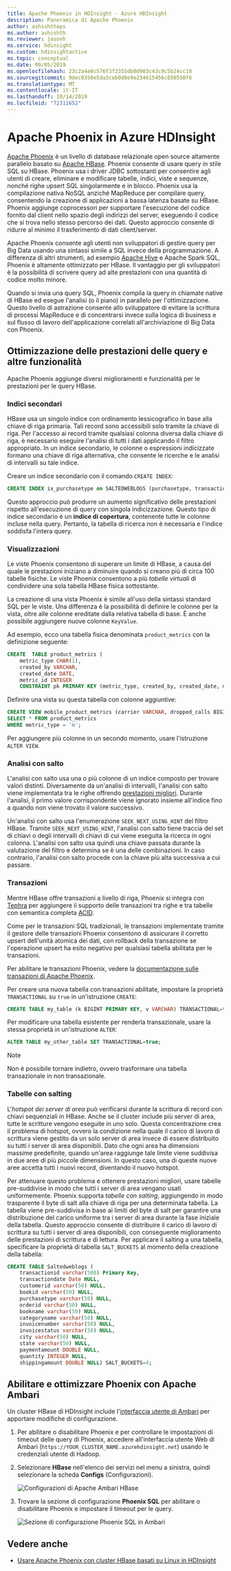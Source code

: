 ```yaml
---
title: Apache Phoenix in HDInsight - Azure HDInsight
description: Panoramica di Apache Phoenix
author: ashishthaps
ms.author: ashishth
ms.reviewer: jasonh
ms.service: hdinsight
ms.custom: hdinsightactive
ms.topic: conceptual
ms.date: 09/05/2019
ms.openlocfilehash: 23c2a4e8c576f3f2355db0d903c43c9c5b24cc18
ms.sourcegitcommit: 9dec0358e5da3ceb0d0e9e234615456c850550f6
ms.translationtype: MT
ms.contentlocale: it-IT
ms.lasthandoff: 10/14/2019
ms.locfileid: "72311652"
---
```

# <a name="apache-phoenix-in-azure-hdinsight"></a>Apache Phoenix in Azure HDInsight

[Apache Phoenix](https://phoenix.apache.org/) è un livello di database relazionale open source altamente parallelo basato su [Apache HBase](hbase/apache-hbase-overview.md). Phoenix consente di usare query in stile SQL su HBase. Phoenix usa i driver JDBC sottostanti per consentire agli utenti di creare, eliminare e modificare tabelle, indici, viste e sequenze, nonché righe upsert SQL singolarmente e in blocco. Phoenix usa la compilazione nativa NoSQL anziché MapReduce per compilare query, consentendo la creazione di applicazioni a bassa latenza basate su HBase. Phoenix aggiunge coprocessori per supportare l'esecuzione del codice fornito dal client nello spazio degli indirizzi del server, eseguendo il codice che si trova nello stesso percorso dei dati. Questo approccio consente di ridurre al minimo il trasferimento di dati client/server.

Apache Phoenix consente agli utenti non sviluppatori di gestire query per Big Data usando una sintassi simile a SQL invece della programmazione. A differenza di altri strumenti, ad esempio [Apache Hive](hadoop/hdinsight-use-hive.md) e Apache Spark SQL, Phoenix è altamente ottimizzato per HBase. Il vantaggio per gli sviluppatori è la possibilità di scrivere query ad alte prestazioni con una quantità di codice molto minore.
<!-- [Spark SQL](spark/apache-spark-sql-with-hdinsight.md)  -->

Quando si invia una query SQL, Phoenix compila la query in chiamate native di HBase ed esegue l'analisi (o il piano) in parallelo per l'ottimizzazione. Questo livello di astrazione consente allo sviluppatore di evitare la scrittura di processi MapReduce e di concentrarsi invece sulla logica di business e sul flusso di lavoro dell'applicazione correlati all'archiviazione di Big Data con Phoenix.

## <a name="query-performance-optimization-and-other-features"></a>Ottimizzazione delle prestazioni delle query e altre funzionalità

Apache Phoenix aggiunge diversi miglioramenti e funzionalità per le prestazioni per le query HBase.

### <a name="secondary-indexes"></a>Indici secondari

HBase usa un singolo indice con ordinamento lessicografico in base alla chiave di riga primaria. Tali record sono accessibili solo tramite la chiave di riga. Per l'accesso ai record tramite qualsiasi colonna diversa dalla chiave di riga, è necessario eseguire l'analisi di tutti i dati applicando il filtro appropriato. In un indice secondario, le colonne o espressioni indicizzate formano una chiave di riga alternativa, che consente le ricerche e le analisi di intervalli su tale indice.

Creare un indice secondario con il comando `CREATE INDEX`:

```sql
CREATE INDEX ix_purchasetype on SALTEDWEBLOGS (purchasetype, transactiondate) INCLUDE (bookname, quantity);
```

Questo approccio può produrre un aumento significativo delle prestazioni rispetto all'esecuzione di query con singola indicizzazione. Questo tipo di indice secondario è un **indice di copertura**, contenente tutte le colonne incluse nella query. Pertanto, la tabella di ricerca non è necessaria e l'indice soddisfa l'intera query.

### <a name="views"></a>Visualizzazioni

Le viste Phoenix consentono di superare un limite di HBase, a causa del quale le prestazioni iniziano a diminuire quando si creano più di circa 100 tabelle fisiche. Le viste Phoenix consentono a più *tabelle virtuali* di condividere una sola tabella HBase fisica sottostante.

La creazione di una vista Phoenix è simile all'uso della sintassi standard SQL per le viste. Una differenza è la possibilità di definire le colonne per la vista, oltre alle colonne ereditate dalla relativa tabella di base. È anche possibile aggiungere nuove colonne `KeyValue`.

Ad esempio, ecco una tabella fisica denominata `product_metrics` con la definizione seguente:

```sql
CREATE  TABLE product_metrics (
    metric_type CHAR(1),
    created_by VARCHAR, 
    created_date DATE, 
    metric_id INTEGER
    CONSTRAINT pk PRIMARY KEY (metric_type, created_by, created_date, metric_id));
```

Definire una vista su questa tabella con colonne aggiuntive:

```sql
CREATE VIEW mobile_product_metrics (carrier VARCHAR, dropped_calls BIGINT) AS
SELECT * FROM product_metrics
WHERE metric_type = 'm';
```

Per aggiungere più colonne in un secondo momento, usare l'istruzione `ALTER VIEW`.

### <a name="skip-scan"></a>Analisi con salto

L'analisi con salto usa una o più colonne di un indice composto per trovare valori distinti. Diversamente da un'analisi di intervalli, l'analisi con salto viene implementata tra le righe offrendo [prestazioni migliori](https://phoenix.apache.org/performance.html#Skip-Scan). Durante l'analisi, il primo valore corrispondente viene ignorato insieme all'indice fino a quando non viene trovato il valore successivo.

Un'analisi con salto usa l'enumerazione `SEEK_NEXT_USING_HINT` del filtro HBase. Tramite `SEEK_NEXT_USING_HINT`, l'analisi con salto tiene traccia del set di chiavi o degli intervalli di chiavi di cui viene eseguita la ricerca in ogni colonna. L'analisi con salto usa quindi una chiave passata durante la valutazione del filtro e determina se è una delle combinazioni. In caso contrario, l'analisi con salto procede con la chiave più alta successiva a cui passare.

### <a name="transactions"></a>Transazioni

Mentre HBase offre transazioni a livello di riga, Phoenix si integra con [Tephra](https://tephra.io/) per aggiungere il supporto delle transazioni tra righe e tra tabelle con semantica completa [ACID](https://en.wikipedia.org/wiki/ACID).

Come per le transazioni SQL tradizionali, le transazioni implementate tramite il gestore delle transazioni Phoenix consentono di assicurare il corretto upsert dell'unità atomica dei dati, con rollback della transazione se l'operazione upsert ha esito negativo per qualsiasi tabella abilitata per le transazioni.

Per abilitare le transazioni Phoenix, vedere la [documentazione sulle transazioni di Apache Phoenix](https://phoenix.apache.org/transactions.html).

Per creare una nuova tabella con transazioni abilitate, impostare la proprietà `TRANSACTIONAL` su `true` in un'istruzione `CREATE`:

```sql
CREATE TABLE my_table (k BIGINT PRIMARY KEY, v VARCHAR) TRANSACTIONAL=true;
```

Per modificare una tabella esistente per renderla transazionale, usare la stessa proprietà in un'istruzione `ALTER`:

```sql
ALTER TABLE my_other_table SET TRANSACTIONAL=true;
```

> [!NOTE]  
> Non è possibile tornare indietro, ovvero trasformare una tabella transazionale in non transazionale.

### <a name="salted-tables"></a>Tabelle con salting

L'*hotspot dei server di area* può verificarsi durante la scrittura di record con chiavi sequenziali in HBase. Anche se il cluster include più server di area, tutte le scritture vengono eseguite in uno solo. Questa concentrazione crea il problema di hotspot, ovvero la condizione nella quale il carico di lavoro di scrittura viene gestito da un solo server di area invece di essere distribuito su tutti i server di area disponibili. Dato che ogni area ha dimensioni massime predefinite, quando un'area raggiunge tale limite viene suddivisa in due aree di più piccole dimensioni. In questo caso, una di queste nuove aree accetta tutti i nuovi record, diventando il nuovo hotspot.

Per attenuare questo problema e ottenere prestazioni migliori, usare tabelle pre-suddivise in modo che tutti i server di area vengano usati uniformemente. Phoenix supporta *tabelle con salting*, aggiungendo in modo trasparente il byte di salt alla chiave di riga per una determinata tabella. La tabella viene pre-suddivisa in base ai limiti del byte di salt per garantire una distribuzione del carico uniforme tra i server di area durante la fase iniziale della tabella. Questo approccio consente di distribuire il carico di lavoro di scrittura su tutti i server di area disponibili, con conseguente miglioramento delle prestazioni di scrittura e di lettura. Per applicare il salting a una tabella, specificare la proprietà di tabella `SALT_BUCKETS` al momento della creazione della tabella:

```sql
CREATE TABLE Saltedweblogs (
    transactionid varchar(500) Primary Key,
    transactiondate Date NULL,
    customerid varchar(50) NULL,
    bookid varchar(50) NULL,
    purchasetype varchar(50) NULL,
    orderid varchar(50) NULL,
    bookname varchar(50) NULL,
    categoryname varchar(50) NULL,
    invoicenumber varchar(50) NULL,
    invoicestatus varchar(50) NULL,
    city varchar(50) NULL,
    state varchar(50) NULL,
    paymentamount DOUBLE NULL,
    quantity INTEGER NULL,
    shippingamount DOUBLE NULL) SALT_BUCKETS=4;
```

## <a name="enable-and-tune-phoenix-with-apache-ambari"></a>Abilitare e ottimizzare Phoenix con Apache Ambari

Un cluster HBase di HDInsight include l'[interfaccia utente di Ambari](hdinsight-hadoop-manage-ambari.md) per apportare modifiche di configurazione.

1. Per abilitare o disabilitare Phoenix e per controllare le impostazioni di timeout delle query di Phoenix, accedere all'interfaccia utente Web di Ambari (`https://YOUR_CLUSTER_NAME.azurehdinsight.net`) usando le credenziali utente di Hadoop.

2. Selezionare **HBase** nell'elenco dei servizi nel menu a sinistra, quindi selezionare la scheda **Configs** (Configurazioni).

    ![Configurazioni di Apache Ambari HBase](./media/hdinsight-phoenix-in-hdinsight/ambari-hbase-config1.png)

3. Trovare la sezione di configurazione **Phoenix SQL** per abilitare o disabilitare Phoenix e impostare il timeout per le query.

    ![Sezione di configurazione Phoenix SQL in Ambari](./media/hdinsight-phoenix-in-hdinsight/apache-ambari-phoenix.png)

## <a name="see-also"></a>Vedere anche

* [Usare Apache Phoenix con cluster HBase basati su Linux in HDInsight](hbase/apache-hbase-query-with-phoenix.md)
